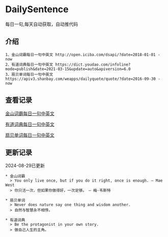 # DailySentence

每日一句,每天自动获取，自动推代码

## 介绍

```
1、金山词霸每日一句中英文 http://open.iciba.com/dsapi/?date=2018-01-01 - now
2、有道词典每日一句中英文 https://dict.youdao.com/infoline?mode=publish&date=2021-03-15&update=auto&apiversion=6.0
3、扇贝单词每日一句中英文 https://apiv3.shanbay.com/weapps/dailyquote/quote/?date=2016-09-30 - now
```

## 查看记录

[金山词霸每日一句中英文](./data/iciba/)

[有道词典每日一句中英文](./data/youdao/)

[扇贝单词每日一句中英文](./data/shanbay/)

## 更新记录
2024-08-29已更新 
```
* 金山词霸
  > You only live once, but if you do it right, once is enough. — Mae West
  > 你只活一次，但如果你做得好，一次足够。 — 梅·韦斯特

* 扇贝单词
  > Never does nature say one thing and wisdom another.
  > 自然与智慧永不相悖。

* 有道词典
  > Be the protagonist in your own story.
  > 做自己人生的主角。

```
